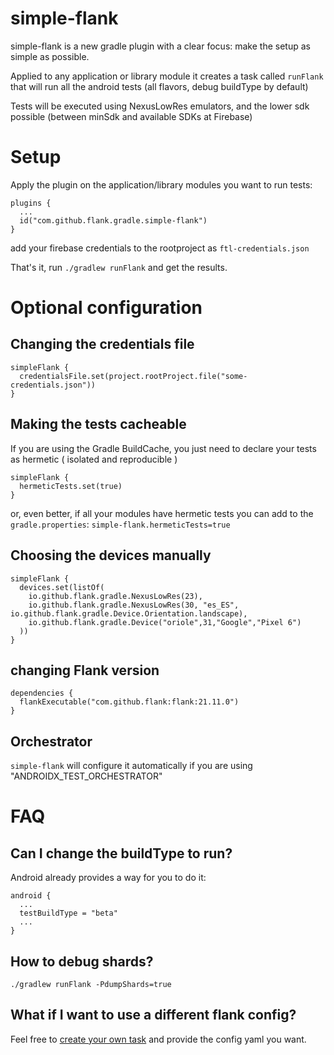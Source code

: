 # simple-flank
simple-flank is a new gradle plugin with a clear focus: make the setup as simple as possible.

Applied to any application or library module it creates a task called `runFlank` that will run all the android tests (all flavors, debug buildType by default)

Tests will be executed using NexusLowRes emulators, and the lower sdk possible (between minSdk and available SDKs at Firebase)

# Setup

Apply the plugin on the application/library modules you want to run tests:
```
plugins {
  ...
  id("com.github.flank.gradle.simple-flank")
}
```

add your firebase credentials to the rootproject as `ftl-credentials.json`

That's it, run `./gradlew runFlank` and get the results.

# Optional configuration

## Changing the credentials file

```
simpleFlank {
  credentialsFile.set(project.rootProject.file("some-credentials.json"))
}
```

## Making the tests cacheable

If you are using the Gradle BuildCache, you just need to declare your tests as hermetic ( isolated and reproducible )

```
simpleFlank {
  hermeticTests.set(true)
}
```

or, even better, if all your modules have hermetic tests you can add to the `gradle.properties`:
`simple-flank.hermeticTests=true`

## Choosing the devices manually

```
simpleFlank {
  devices.set(listOf(
    io.github.flank.gradle.NexusLowRes(23),
    io.github.flank.gradle.NexusLowRes(30, "es_ES", io.github.flank.gradle.Device.Orientation.landscape),
    io.github.flank.gradle.Device("oriole",31,"Google","Pixel 6")
  ))
}
```

## changing Flank version

```
dependencies {
  flankExecutable("com.github.flank:flank:21.11.0")
}
```

## Orchestrator

`simple-flank` will configure it automatically if you are using "ANDROIDX_TEST_ORCHESTRATOR"


# FAQ

## Can I change the buildType to run?

Android already provides a way for you to do it:
```
android {
  ...
  testBuildType = "beta"
  ...
}
```

## How to debug shards?

`./gradlew runFlank -PdumpShards=true`

## What if I want to use a different flank config?

Feel free to [create your own task](docs/manual_tasks_creation.md) and provide the config yaml you want.
